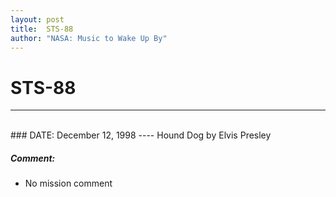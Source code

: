 ```yaml
---
layout: post
title:  STS-88
author: "NASA: Music to Wake Up By"
---
```


# STS-88
----
<br/>
### DATE: December 12, 1998
----
Hound Dog by Elvis Presley

##### Comment:
* No mission comment
